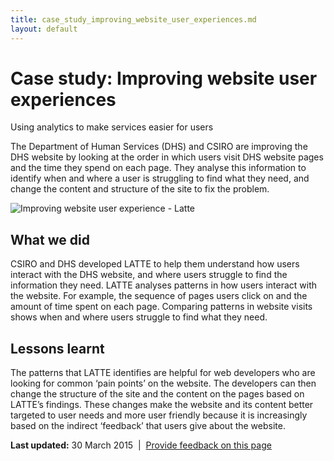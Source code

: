 ```yaml
---
title: case_study_improving_website_user_experiences.md
layout: default
---
```

Case study: Improving website user experiences
==============================================

Using analytics to make services easier for users

The Department of Human Services (DHS) and CSIRO are improving the DHS website by looking at the order in which users visit DHS website pages and the time they spend on each page. They analyse this information to identify when and where a user is struggling to find what they need, and change the content and structure of the site to fix the problem.

![Improving website user experience - Latte](../sites/g/files/net466/f/styles/large/public/case_latte.jpg%3Fitok=fLdYJPiS "Improving website user experience - Latte")

What we did
-----------

CSIRO and DHS developed LATTE to help them understand how users interact with the DHS website, and where users struggle to find the information they need. LATTE analyses patterns in how users interact with the website. For example, the sequence of pages users click on and the amount of time spent on each page. Comparing patterns in website visits shows when and where users struggle to find what they need.

Lessons learnt
--------------

The patterns that LATTE identifies are helpful for web developers who are looking for common ‘pain points’ on the website. The developers can then change the structure of the site and the content on the pages based on LATTE’s findings. These changes make the website and its content better targeted to user needs and more user friendly because it is increasingly based on the indirect ‘feedback’ that users give about the website.

**Last updated:** 30 March 2015  |  [Provide feedback on this page](../feedback%3Furl_from=Improvingwebsiteuserexperiences.html)

